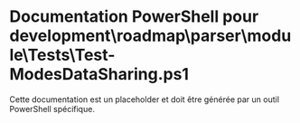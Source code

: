 # Documentation PowerShell pour development\roadmap\parser\module\Tests\Test-ModesDataSharing.ps1

Cette documentation est un placeholder et doit être générée par un outil PowerShell spécifique.
